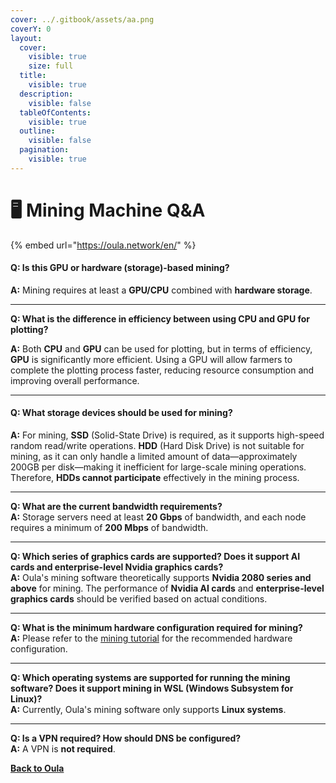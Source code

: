 ```yaml
---
cover: ../.gitbook/assets/aa.png
coverY: 0
layout:
  cover:
    visible: true
    size: full
  title:
    visible: true
  description:
    visible: false
  tableOfContents:
    visible: true
  outline:
    visible: false
  pagination:
    visible: true
---
```


# 🖥️ Mining Machine Q\&A

{% embed url="https://oula.network/en/" %}

#### **Q: Is this GPU or hardware (storage)-based mining?**

**A:** Mining requires at least a **GPU/CPU** combined with **hardware storage**.

***

**Q: What is the difference in efficiency between using CPU and GPU for plotting?**

**A:** Both **CPU** and **GPU** can be used for plotting, but in terms of efficiency, **GPU** is significantly more efficient. Using a GPU will allow farmers to complete the plotting process faster, reducing resource consumption and improving overall performance.

***

#### **Q: What storage devices should be used for mining?**

**A:** For mining, **SSD** (Solid-State Drive) is required, as it supports high-speed random read/write operations. **HDD** (Hard Disk Drive) is not suitable for mining, as it can only handle a limited amount of data—approximately 200GB per disk—making it inefficient for large-scale mining operations. Therefore, **HDDs cannot participate** effectively in the mining process.

***

**Q: What are the current bandwidth requirements?**\
**A:** Storage servers need at least **20 Gbps** of bandwidth, and each node requires a minimum of **200 Mbps** of bandwidth.

***

**Q: Which series of graphics cards are supported? Does it support AI cards and enterprise-level Nvidia graphics cards?**\
**A:** Oula's mining software theoretically supports **Nvidia 2080 series and above** for mining. The performance of **Nvidia AI cards** and **enterprise-level graphics cards** should be verified based on actual conditions.

***

**Q: What is the minimum hardware configuration required for mining?**\
**A:** Please refer to the [mining tutorial](../start-mining/publish-your-docs/#recommended-software-and-hardware-configuration) for the recommended hardware configuration.

***

**Q: Which operating systems are supported for running the mining software? Does it support mining in WSL (Windows Subsystem for Linux)?**\
**A:** Currently, Oula's mining software only supports **Linux systems**.

***

**Q: Is a VPN required? How should DNS be configured?**\
**A:** A VPN is **not required**.





[**Back to Oula**](https://oula.network/en/login)
